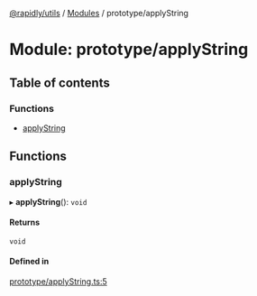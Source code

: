 [@rapidly/utils](../README.md) / [Modules](../modules.md) / prototype/applyString

# Module: prototype/applyString

## Table of contents

### Functions

- [applyString](prototype_applyString.md#applystring)

## Functions

### applyString

▸ **applyString**(): `void`

#### Returns

`void`

#### Defined in

[prototype/applyString.ts:5](https://github.com/canguser/rapidly-utils/blob/9cbb270/main/prototype/applyString.ts#L5)

